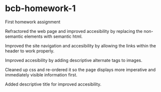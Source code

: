 # bcb-homework-1
First homework assignment


Refractored the web page and improved accesibility by replacing the non-semantic elements with semantic html.

Improved the site navigation and accesibility by allowing the links within the header to work properly.

Improved accesibility by adding descriptive alternate tags to images.

Cleaned up css and re-ordered it so the page displays more imperative and immediately visible information first.

Added descriptive title for improved accesibility.